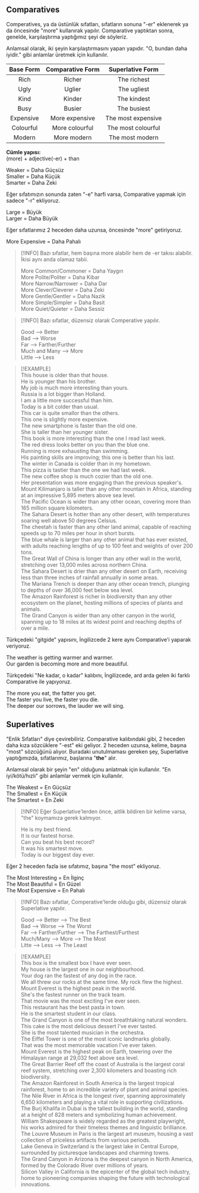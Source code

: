 ## Comparatives  
Comperatives, ya da üstünlük sıfatları, sıfatların sonuna "-er" eklenerek ya da öncesinde "more" kullanırak yapılır. Comparative yaptıktan sonra, genelde, karşılaştırma yaptığımız şeyi de söyleriz.  

Anlamsal olarak, iki şeyin karşılaştırmasını yapan yapıdır. "O, bundan daha iyidir." gibi anlamlar üretmek için kullanılır.  

| Base Form | Comparative Form |  Superlative Form  |  
|:---------:|:----------------:|:------------------:|  
|   Rich    |      Richer      |    The richest     |  
|   Ugly    |      Uglier      |    The ugliest     |  
|   Kind    |      Kinder      |    The kindest     |  
|   Busy    |      Busier      |    The busiest     |  
| Expensive |  More expensive  | The most expensive |  
| Colourful |  More colourful  | The most colourful |  
|  Modern   |   More modern    |  The most modern   |  

**Cümle yapısı:**  
(more) + adjective(-er) + than  

Weaker = Daha Güçsüz  
Smaller = Daha Küçük  
Smarter = Daha Zeki  

Eğer sıfatımızın sonunda zaten "-e" harfi varsa, Comparative yapmak için sadece "-r" ekliyoruz.  

Large = Büyük  
Larger = Daha Büyük  

Eğer sıfatlarımız 2 heceden daha uzunsa, öncesinde "more" getiriyoruz.  

More Expensive = Daha Pahalı  

> [!INFO] Bazı sıfatlar, hem başına more alabilir hem de -er takısı alabilir. İkisi aynı anda olamaz tabii.  
>  
> More Common/Commoner = Daha Yaygın  
> More Polite/Politer = Daha Kibar  
> More Narrow/Narrower = Daha Dar  
> More Clever/Cleverer = Daha Zeki  
> More Gentle/Gentler = Daha Nazik  
> More Simple/Simpler = Daha Basit  
> More Quiet/Quieter = Daha Sessiz  

> [!INFO]  Bazı sıfatlar, düzensiz olarak Comperative yapılır.  
>  
> Good --> Better  
> Bad --> Worse  
> Far --> Farther/Further  
> Much and Many --> More  
> Little --> Less  

> [!EXAMPLE]  
> This house is older than that house.  
> He is younger than his brother.  
> My job is much more interesting than yours.  
> Russia is a lot bigger than Holland.  
> I am a little more successful than him.  
> Today is a bit colder than usual.  
> This car is quite smallor than the others.  
> This one is slightly more expensive.  
> The new smartphone is faster than the old one.  
> She is taller than her younger sister.  
> This book is more interesting than the one I read last week.  
> The red dress looks better on you than the blue one.  
> Running is more exhausting than swimming.  
> His painting skills are improving; this one is better than his last.  
> The winter in Canada is colder than in my hometown.  
> This pizza is tastier than the one we had last week.  
> The new coffee shop is much cozier than the old one.  
> Her presentation was more engaging than the previous speaker's.  
> Mount Kilimanjaro is taller than any other mountain in Africa, standing at an impressive 5,895 meters above sea level.  
> The Pacific Ocean is wider than any other ocean, covering more than 165 million square kilometers.  
> The Sahara Desert is hotter than any other desert, with temperatures soaring well above 50 degrees Celsius.  
> The cheetah is faster than any other land animal, capable of reaching speeds up to 70 miles per hour in short bursts.  
> The blue whale is larger than any other animal that has ever existed, with adults reaching lengths of up to 100 feet and weights of over 200 tons.  
> The Great Wall of China is longer than any other wall in the world, stretching over 13,000 miles across northern China.  
> The Sahara Desert is drier than any other desert on Earth, receiving less than three inches of rainfall annually in some areas.  
> The Mariana Trench is deeper than any other ocean trench, plunging to depths of over 36,000 feet below sea level.  
> The Amazon Rainforest is richer in biodiversity than any other ecosystem on the planet, hosting millions of species of plants and animals.  
> The Grand Canyon is wider than any other canyon in the world, spanning up to 18 miles at its widest point and reaching depths of over a mile.  

Türkçedeki "gitgide" yapısını, İngilizcede 2 kere aynı Comparative'i yaparak veriyoruz.  

The weather is getting warmer and warmer.  
Our garden is becoming more and more beautiful.  

Türkçedeki "Ne kadar, o kadar" kalıbını, İngilizcede, ard arda gelen iki farklı Comparative ile yapıyoruz.  

The more you eat, the fatter you get.  
The faster you live, the faster you die.  
The deeper our sorrows, the lauder we will sing.  

## Superlatives  
"Enlik Sıfatları" diye çevirebiliriz. Comparative kalıbındaki gibi, 2 heceden daha kıza sözcüklere "-est" eki geliyor. 2 heceden uzunsa, kelime, başına "most" sözcüğünü alıyor. Buradaki unutulmaması gereken şey, Superlative yaptığımızda, sıfatlarımız, başlarına "**the**" alır.  

Anlamsal olarak bir şeyin "en" olduğunu anlatmak için kullanılır. "En iyi/kötü/hızlı" gibi anlamlar vermek için kullanılır.  

The Weakest = En Güçsüz  
The Smallest = En Küçük  
The Smartest = En Zeki  

> [!INFO]  Eğer Superlative'lerden önce, aitlik bildiren bir kelime varsa, "the" koymamıza gerek kalmıyor.  
>  
> He is my best friend.  
> It is our fastest horse.  
> Can you beat his best record?  
> It was his smartest move.  
> Today is our biggest day ever.  

Eğer 2 heceden fazla ise sıfatımız, başına "the most" ekliyoruz.  

The Most Interesting = En İlginç  
The Most Beautiful = En Güzel  
The Most Expensive = En Pahalı  

> [!INFO]  Bazı sıfatlar, Comperative'lerde olduğu gibi, düzensiz olarak Superlative yapılır.  
>  
> Good --> Better --> The Best  
> Bad --> Worse --> The Worst  
> Far --> Farther/Further --> The Farthest/Furthest  
> Much/Many --> More --> The Most  
> Litte --> Less --> The Least  

> [!EXAMPLE]  
> This box is the smallest box I have ever seen.  
> My house is the largest one in our neighbourhood.  
> Your dog ran the fastest of any dog in the race.  
> We all threw our rocks at the same time. My rock flew the highest.  
> Mount Everest is the highest peak in the world.  
> She's the fastest runner on the track team.  
> That movie was the most exciting I've ever seen.  
> This restaurant has the best pasta in town.  
> He is the smartest student in our class.  
> The Grand Canyon is one of the most breathtaking natural wonders.  
> This cake is the most delicious dessert I've ever tasted.  
> She is the most talented musician in the orchestra.  
> The Eiffel Tower is one of the most iconic landmarks globally.  
> That was the most memorable vacation I've ever taken.  
> Mount Everest is the highest peak on Earth, towering over the Himalayan range at 29,032 feet above sea level.  
> The Great Barrier Reef off the coast of Australia is the largest coral reef system, stretching over 2,300 kilometers and boasting rich biodiversity.  
> The Amazon Rainforest in South America is the largest tropical rainforest, home to an incredible variety of plant and animal species.  
> The Nile River in Africa is the longest river, spanning approximately 6,650 kilometers and playing a vital role in supporting civilizations.  
> The Burj Khalifa in Dubai is the tallest building in the world, standing at a height of 828 meters and symbolizing human achievement.  
> William Shakespeare is widely regarded as the greatest playwright, his works admired for their timeless themes and linguistic brilliance.  
> The Louvre Museum in Paris is the largest art museum, housing a vast collection of priceless artifacts from various periods.  
> Lake Geneva in Switzerland is the largest lake in Central Europe, surrounded by picturesque landscapes and charming towns.  
> The Grand Canyon in Arizona is the deepest canyon in North America, formed by the Colorado River over millions of years.  
> Silicon Valley in California is the epicenter of the global tech industry, home to pioneering companies shaping the future with technological innovations.  